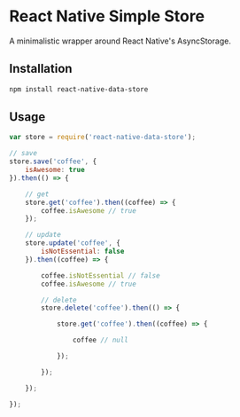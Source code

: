 # React Native Simple Store

A minimalistic wrapper around React Native's AsyncStorage.

## Installation

```bash
npm install react-native-data-store
```

## Usage

```javascript
var store = require('react-native-data-store');

// save
store.save('coffee', {
	isAwesome: true
}).then(() => {

	// get
	store.get('coffee').then((coffee) => {
		coffee.isAwesome // true
	});

	// update
	store.update('coffee', {
		isNotEssential: false
	}).then((coffee) => {

		coffee.isNotEssential // false
		coffee.isAwesome // true

		// delete
		store.delete('coffee').then(() => {

			store.get('coffee').then((coffee) => {

				coffee // null

			});

		});

	});

});

```